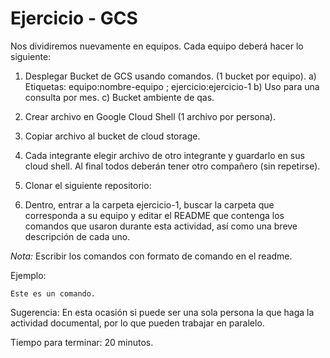 # Ejercicio - GCS

Nos dividiremos nuevamente en equipos. Cada equipo deberá hacer lo siguiente: 

1. Desplegar Bucket de GCS usando comandos. (1 bucket por equipo).
    a) Etiquetas: equipo:nombre-equipo ; ejercicio:ejercicio-1
    b) Uso para una consulta por mes. 
    c) Bucket ambiente de qas.
2. Crear archivo en Google Cloud Shell (1 archivo por persona). 
3. Copiar archivo al bucket de cloud storage. 
4. Cada integrante elegir archivo de otro integrante y guardarlo en sus cloud shell. Al final todos deberán tener otro compañero (sin repetirse). 
5. Clonar el siguiente repositorio: 
        
6. Dentro, entrar a la carpeta ejercicio-1, buscar la carpeta que corresponda a su equipo y editar el README que contenga los comandos que usaron durante esta actividad, así como una breve descripción de cada uno. 

*Nota:* Escribir los comandos con formato de comando en el readme. 

Ejemplo: 

```
Este es un comando. 
```

Sugerencia: En esta ocasión si puede ser una sola persona la que haga la actividad documental, por lo que pueden trabajar en paralelo. 

Tiempo para terminar: 20 minutos.  
